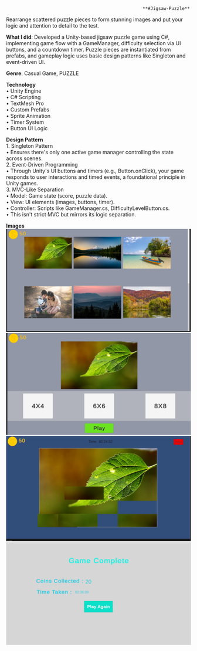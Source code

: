                                                         **#Jigsaw-Puzzle**   

Rearrange scattered puzzle pieces to form stunning images and put your logic and attention to detail to the test.   
   
**What I did**: Developed a Unity-based jigsaw puzzle game using C#, implementing game flow with a GameManager, difficulty selection via UI buttons, and a countdown timer. Puzzle pieces are instantiated from prefabs, and gameplay logic uses basic design patterns like Singleton and event-driven UI.   
                                                                    
**Genre**: Casual Game, PUZZLE   
    
**Technology**     
            •	Unity Engine    
            •	C# Scripting    
            •	TextMesh Pro    
            •	Custom Prefabs    
            •	Sprite Animation    
            •	Timer System    
            •	Button UI Logic    

**Design Pattern**      
      1. Singleton Pattern     
          •	Ensures there's only one active game manager controlling the state across scenes.   
      2. Event-Driven Programming   
          •	Through Unity's UI buttons and timers (e.g., Button.onClick), your game responds to user interactions and timed events, a foundational principle in Unity games.  
      3.	MVC-Like Separation    
          •	Model: Game state (score, puzzle data).   
          •	View: UI elements (images, buttons, timer).   
          •	Controller: Scripts like GameManager.cs, DifficultyLevelButton.cs.    
          •	This isn't strict MVC but mirrors its logic separation.      

**Images**
 ![](https://github.com/Sega-13/Jigsaw-Puzzle/blob/Jigsaw-GamePlayView/Jigsaw-Image/Images/Screenshot%202025-05-20%20075532.png) ![](https://github.com/Sega-13/Jigsaw-Puzzle/blob/Jigsaw-GamePlayView/Jigsaw-Image/Images/Screenshot%202025-05-20%20110607.png) ![](https://github.com/Sega-13/Jigsaw-Puzzle/blob/Jigsaw-GamePlayView/Jigsaw-Image/Images/Screenshot%202025-05-20%20110839.png) ![](https://github.com/Sega-13/Jigsaw-Puzzle/blob/Jigsaw-GamePlayView/Jigsaw-Image/Images/Screenshot%202025-05-20%20110900.png)
          




